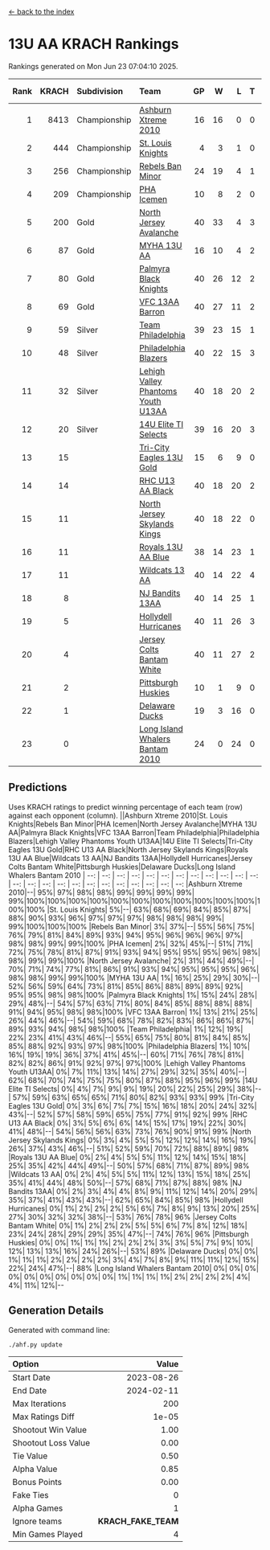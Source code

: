 [<- back to the index](readme.md)
# 13U AA KRACH Rankings
Rankings generated on Mon Jun 23 07:04:10 2025.

Rank|KRACH|Subdivision|Team|GP|W|L|T|OTW|OTL|SoS|Exp Wins|Win Diff
---:|---:|:---|:---|---:|---:|---:|---:|---:|---:|---:|---:|---:
1|8413|Championship|[Ashburn Xtreme 2010](https://gamesheetstats.com/seasons/3659/teams/140527/schedule)|16|16|0|0|0|0|95|16.8|-0.0
2|444|Championship|[St. Louis Knights](https://gamesheetstats.com/seasons/3659/teams/143323/schedule)|4|3|1|0|0|0|1703|3.8|-0.0
3|256|Championship|[Rebels Ban Minor](https://gamesheetstats.com/seasons/3659/teams/140539/schedule)|24|19|4|1|0|0|714|20.4|0.0
4|209|Championship|[PHA Icemen](https://gamesheetstats.com/seasons/3659/teams/143321/schedule)|10|8|2|0|2|0|68|8.9|0.0
5|200|Gold|[North Jersey Avalanche](https://gamesheetstats.com/seasons/3659/teams/140535/schedule)|40|33|4|3|1|0|240|35.4|0.0
6|87|Gold|[MYHA 13U AA](https://gamesheetstats.com/seasons/3659/teams/140533/schedule)|16|10|4|2|1|0|62|11.9|0.0
7|80|Gold|[Palmyra Black Knights](https://gamesheetstats.com/seasons/3659/teams/140537/schedule)|40|26|12|2|4|0|455|27.9|0.0
8|69|Gold|[VFC 13AA Barron](https://gamesheetstats.com/seasons/3659/teams/140544/schedule)|40|27|11|2|2|3|44|28.9|0.0
9|59|Silver|[Team Philadelphia](https://gamesheetstats.com/seasons/3659/teams/140542/schedule)|39|23|15|1|0|1|472|24.4|0.0
10|48|Silver|[Philadelphia Blazers](https://gamesheetstats.com/seasons/3659/teams/140538/schedule)|40|22|15|3|3|2|459|24.4|0.0
11|32|Silver|[Lehigh Valley Phantoms Youth U13AA](https://gamesheetstats.com/seasons/3659/teams/140531/schedule)|40|18|20|2|1|4|268|19.9|0.0
12|20|Silver|[14U Elite TI Selects](https://gamesheetstats.com/seasons/3659/teams/140526/schedule)|39|16|20|3|1|1|461|18.4|0.0
13|15||[Tri-City Eagles 13U Gold](https://gamesheetstats.com/seasons/3659/teams/140543/schedule)|15|6|9|0|1|2|46|6.9|0.0
14|14||[RHC U13 AA Black](https://gamesheetstats.com/seasons/3659/teams/140540/schedule)|40|18|20|2|2|0|44|19.9|0.0
15|11||[North Jersey Skylands Kings](https://gamesheetstats.com/seasons/3659/teams/140536/schedule)|40|18|22|0|3|1|52|18.9|0.0
16|11||[Royals 13U AA Blue](https://gamesheetstats.com/seasons/3659/teams/140541/schedule)|38|14|23|1|0|3|46|15.4|0.0
17|11||[Wildcats 13 AA](https://gamesheetstats.com/seasons/3659/teams/140545/schedule)|40|14|22|4|0|0|46|16.9|0.0
18|8||[NJ Bandits 13AA](https://gamesheetstats.com/seasons/3659/teams/140534/schedule)|40|14|25|1|2|5|260|15.4|0.0
19|5||[Hollydell Hurricanes](https://gamesheetstats.com/seasons/3659/teams/140529/schedule)|40|11|26|3|2|0|241|13.4|0.0
20|4||[Jersey Colts Bantam White](https://gamesheetstats.com/seasons/3659/teams/140530/schedule)|40|11|27|2|1|2|44|12.9|0.0
21|2||[Pittsburgh Huskies](https://gamesheetstats.com/seasons/3659/teams/149413/schedule)|10|1|9|0|0|1|845|1.9|0.0
22|1||[Delaware Ducks](https://gamesheetstats.com/seasons/3659/teams/140528/schedule)|19|3|16|0|0|1|30|3.9|0.0
23|0||[Long Island Whalers Bantam 2010](https://gamesheetstats.com/seasons/3659/teams/140532/schedule)|24|0|24|0|0|0|50|0.9|0.0

## Predictions
Uses KRACH ratings to predict winning percentage of each team (row) against each opponent (column).
||Ashburn Xtreme 2010|St. Louis Knights|Rebels Ban Minor|PHA Icemen|North Jersey Avalanche|MYHA 13U AA|Palmyra Black Knights|VFC 13AA Barron|Team Philadelphia|Philadelphia Blazers|Lehigh Valley Phantoms Youth U13AA|14U Elite TI Selects|Tri-City Eagles 13U Gold|RHC U13 AA Black|North Jersey Skylands Kings|Royals 13U AA Blue|Wildcats 13 AA|NJ Bandits 13AA|Hollydell Hurricanes|Jersey Colts Bantam White|Pittsburgh Huskies|Delaware Ducks|Long Island Whalers Bantam 2010
| --: | --: | --: | --: | --: | --: | --: | --: | --: | --: | --: | --: | --: | --: | --: | --: | --: | --: | --: | --: | --: | --: | --: | --: 
|Ashburn Xtreme 2010|--| 95%| 97%| 98%| 98%| 99%| 99%| 99%| 99%| 99%|100%|100%|100%|100%|100%|100%|100%|100%|100%|100%|100%|100%|100%
|St. Louis Knights|  5%|--| 63%| 68%| 69%| 84%| 85%| 87%| 88%| 90%| 93%| 96%| 97%| 97%| 97%| 98%| 98%| 98%| 99%| 99%|100%|100%|100%
|Rebels Ban Minor|  3%| 37%|--| 55%| 56%| 75%| 76%| 79%| 81%| 84%| 89%| 93%| 94%| 95%| 96%| 96%| 96%| 97%| 98%| 98%| 99%| 99%|100%
|PHA Icemen|  2%| 32%| 45%|--| 51%| 71%| 72%| 75%| 78%| 81%| 87%| 91%| 93%| 94%| 95%| 95%| 95%| 96%| 98%| 98%| 99%| 99%|100%
|North Jersey Avalanche|  2%| 31%| 44%| 49%|--| 70%| 71%| 74%| 77%| 81%| 86%| 91%| 93%| 94%| 95%| 95%| 95%| 96%| 98%| 98%| 99%| 99%|100%
|MYHA 13U AA|  1%| 16%| 25%| 29%| 30%|--| 52%| 56%| 59%| 64%| 73%| 81%| 85%| 86%| 88%| 89%| 89%| 92%| 95%| 95%| 98%| 98%|100%
|Palmyra Black Knights|  1%| 15%| 24%| 28%| 29%| 48%|--| 54%| 57%| 63%| 71%| 80%| 84%| 85%| 88%| 88%| 88%| 91%| 94%| 95%| 98%| 98%|100%
|VFC 13AA Barron|  1%| 13%| 21%| 25%| 26%| 44%| 46%|--| 54%| 59%| 68%| 78%| 82%| 83%| 86%| 86%| 87%| 89%| 93%| 94%| 98%| 98%|100%
|Team Philadelphia|  1%| 12%| 19%| 22%| 23%| 41%| 43%| 46%|--| 55%| 65%| 75%| 80%| 81%| 84%| 85%| 85%| 88%| 92%| 93%| 97%| 98%|100%
|Philadelphia Blazers|  1%| 10%| 16%| 19%| 19%| 36%| 37%| 41%| 45%|--| 60%| 71%| 76%| 78%| 81%| 82%| 82%| 86%| 91%| 92%| 97%| 97%|100%
|Lehigh Valley Phantoms Youth U13AA|  0%|  7%| 11%| 13%| 14%| 27%| 29%| 32%| 35%| 40%|--| 62%| 68%| 70%| 74%| 75%| 75%| 80%| 87%| 88%| 95%| 96%| 99%
|14U Elite TI Selects|  0%|  4%|  7%|  9%|  9%| 19%| 20%| 22%| 25%| 29%| 38%|--| 57%| 59%| 63%| 65%| 65%| 71%| 80%| 82%| 93%| 93%| 99%
|Tri-City Eagles 13U Gold|  0%|  3%|  6%|  7%|  7%| 15%| 16%| 18%| 20%| 24%| 32%| 43%|--| 52%| 57%| 58%| 59%| 65%| 75%| 77%| 91%| 92%| 99%
|RHC U13 AA Black|  0%|  3%|  5%|  6%|  6%| 14%| 15%| 17%| 19%| 22%| 30%| 41%| 48%|--| 54%| 56%| 56%| 63%| 73%| 76%| 90%| 91%| 99%
|North Jersey Skylands Kings|  0%|  3%|  4%|  5%|  5%| 12%| 12%| 14%| 16%| 19%| 26%| 37%| 43%| 46%|--| 51%| 52%| 59%| 70%| 72%| 88%| 89%| 98%
|Royals 13U AA Blue|  0%|  2%|  4%|  5%|  5%| 11%| 12%| 14%| 15%| 18%| 25%| 35%| 42%| 44%| 49%|--| 50%| 57%| 68%| 71%| 87%| 89%| 98%
|Wildcats 13 AA|  0%|  2%|  4%|  5%|  5%| 11%| 12%| 13%| 15%| 18%| 25%| 35%| 41%| 44%| 48%| 50%|--| 57%| 68%| 71%| 87%| 88%| 98%
|NJ Bandits 13AA|  0%|  2%|  3%|  4%|  4%|  8%|  9%| 11%| 12%| 14%| 20%| 29%| 35%| 37%| 41%| 43%| 43%|--| 62%| 65%| 84%| 85%| 98%
|Hollydell Hurricanes|  0%|  1%|  2%|  2%|  2%|  5%|  6%|  7%|  8%|  9%| 13%| 20%| 25%| 27%| 30%| 32%| 32%| 38%|--| 53%| 76%| 78%| 96%
|Jersey Colts Bantam White|  0%|  1%|  2%|  2%|  2%|  5%|  5%|  6%|  7%|  8%| 12%| 18%| 23%| 24%| 28%| 29%| 29%| 35%| 47%|--| 74%| 76%| 96%
|Pittsburgh Huskies|  0%|  0%|  1%|  1%|  1%|  2%|  2%|  2%|  3%|  3%|  5%|  7%|  9%| 10%| 12%| 13%| 13%| 16%| 24%| 26%|--| 53%| 89%
|Delaware Ducks|  0%|  0%|  1%|  1%|  1%|  2%|  2%|  2%|  2%|  3%|  4%|  7%|  8%|  9%| 11%| 11%| 12%| 15%| 22%| 24%| 47%|--| 88%
|Long Island Whalers Bantam 2010|  0%|  0%|  0%|  0%|  0%|  0%|  0%|  0%|  0%|  0%|  1%|  1%|  1%|  1%|  2%|  2%|  2%|  2%|  4%|  4%| 11%| 12%|--

## Generation Details

Generated with command line:
```
./ahf.py update
```

| Option | Value |
| :----- | ----: |
| Start Date | 2023-08-26 |
| End Date | 2024-02-11 |
| Max Iterations | 200 |
| Max Ratings Diff | 1e-05 |
| Shootout Win Value | 1.00 |
| Shootout Loss Value | 0.00 |
| Tie Value | 0.50 |
| Alpha Value | 0.85 |
| Bonus Points | 0.00 |
| Fake Ties | 0 |
| Alpha Games | 1 |
| Ignore teams | __KRACH_FAKE_TEAM__ |
| Min Games Played | 4 |

